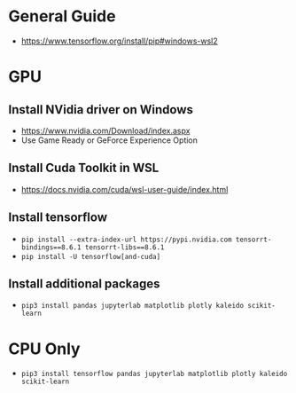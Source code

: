 # General Guide

- https://www.tensorflow.org/install/pip#windows-wsl2

# GPU

## Install NVidia driver on Windows

- https://www.nvidia.com/Download/index.aspx
- Use Game Ready or GeForce Experience Option

## Install Cuda Toolkit in WSL

- https://docs.nvidia.com/cuda/wsl-user-guide/index.html

## Install tensorflow

- `pip install --extra-index-url https://pypi.nvidia.com tensorrt-bindings==8.6.1 tensorrt-libs==8.6.1`
- `pip install -U tensorflow[and-cuda]`

## Install additional packages

- `pip3 install pandas jupyterlab matplotlib plotly kaleido scikit-learn`

# CPU Only

- `pip3 install tensorflow pandas jupyterlab matplotlib plotly kaleido scikit-learn`
